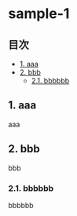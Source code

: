 # sample-1
## 目次 <!-- omit in toc -->

<div class="toc">

- [1. aaa](#1-aaa)
- [2. bbb](#2-bbb)
  - [2.1. bbbbbb](#21-bbbbbb)

</div>

## 1. aaa

aaa


## 2. bbb

bbb

### 2.1. bbbbbb

bbbbbb

